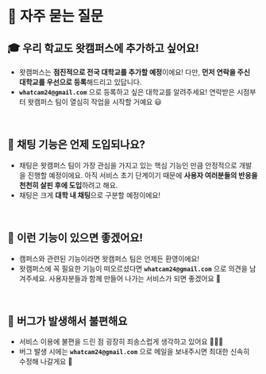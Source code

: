 # 💌 자주 묻는 질문

## 🎓 우리 학교도 왓캠퍼스에 추가하고 싶어요!

- 왓캠퍼스는 **점진적으로 전국 대학교를 추가할 예정**이에요! 다만, **먼저 연락을 주신 대학교를 우선으로 등록**해드리고 있답니다.
- **`whatcam24@gmail.com`** 으로 등록하고 싶은 대학교를 알려주세요! 연락받은 시점부터 왓캠퍼스 팀이 열심히 작업을 시작할 거예요 😃

<br>

## 💬 채팅 기능은 언제 도입되나요?

- 채팅은 왓캠퍼스 팀이 가장 관심을 가지고 있는 핵심 기능인 만큼 안정적으로 개발을 진행할 예정이에요. 아직 서비스 초기 단계이기 때문에 **사용자 여러분들의 반응을 천천히 살핀 후에 도입**하려고 해요.
- 채팅은 크게 **대학 내 채팅**으로 구분할 예정이에요!

<br>

## 🧐 이런 기능이 있으면 좋겠어요!

- 캠퍼스와 관련된 기능이라면 왓캠퍼스 팀은 언제든 환영이에요!
- 왓캠퍼스에 꼭 필요한 기능이 떠오르셨다면 **`whatcam24@gmail.com`** 으로 의견을 남겨주세요. 사용자분들과 함께 만들어 나가는 서비스가 되면 좋겠어요 🙌

<br>

## 🥲 버그가 발생해서 불편해요

- 서비스 이용에 불편을 드린 점 굉장히 죄송스럽게 생각하고 있어요 🙇🏻‍♂️
- 버그 발생 시에는 **`whatcam24@gmail.com`** 으로 메일을 보내주시면 최대한 신속히 수정해 나갈게요 🥹
